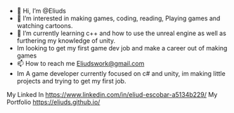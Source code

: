 - 👋 Hi, I’m @Eliuds
- 👀 I’m interested in making games, coding, reading, Playing games and watching cartoons.
- 🌱 I’m currently learning c++ and how to use the unreal engine as well as furthering my knowledge of unity.
- Im looking to get my first game dev job and make a career out of making games
- 📫 How to reach me Eliudswork@gmail.com
- Im A game developer currently focused on c# and unity, im making little projects and trying to get my first job.

My Linked In https://www.linkedin.com/in/eliud-escobar-a5134b229/
My Portfolio https://eliuds.github.io/

<!---
Eliuds/Eliuds is a ✨ special ✨ repository because its `README.md` (this file) appears on your GitHub profile.
You can click the Preview link to take a look at your changes.
--->
